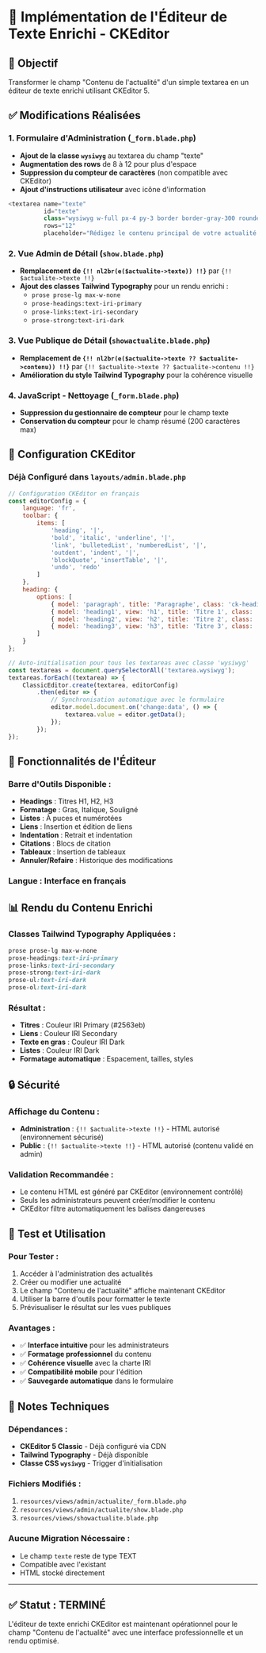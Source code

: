 # 📝 **Implémentation de l'Éditeur de Texte Enrichi - CKEditor**

## 🎯 **Objectif**
Transformer le champ "Contenu de l'actualité" d'un simple textarea en un éditeur de texte enrichi utilisant CKEditor 5.

## ✅ **Modifications Réalisées**

### **1. Formulaire d'Administration (`_form.blade.php`)**
- **Ajout de la classe `wysiwyg`** au textarea du champ "texte"
- **Augmentation des rows** de 8 à 12 pour plus d'espace
- **Suppression du compteur de caractères** (non compatible avec CKEditor)
- **Ajout d'instructions utilisateur** avec icône d'information

```php
<textarea name="texte" 
          id="texte" 
          class="wysiwyg w-full px-4 py-3 border border-gray-300 rounded-lg shadow-sm focus:ring-2 focus:ring-iri-primary focus:border-iri-primary transition-all duration-200 bg-white placeholder-gray-400"
          rows="12"
          placeholder="Rédigez le contenu principal de votre actualité...">{{ old('texte', $actualite->texte ?? '') }}</textarea>
```

### **2. Vue Admin de Détail (`show.blade.php`)**
- **Remplacement de `{!! nl2br(e($actualite->texte)) !!}`** par `{!! $actualite->texte !!}`
- **Ajout des classes Tailwind Typography** pour un rendu enrichi :
  - `prose prose-lg max-w-none`
  - `prose-headings:text-iri-primary`
  - `prose-links:text-iri-secondary`
  - `prose-strong:text-iri-dark`

### **3. Vue Publique de Détail (`showactualite.blade.php`)**
- **Remplacement de `{!! nl2br(e($actualite->texte ?? $actualite->contenu)) !!}`** par `{!! $actualite->texte ?? $actualite->contenu !!}`
- **Amélioration du style Tailwind Typography** pour la cohérence visuelle

### **4. JavaScript - Nettoyage (`_form.blade.php`)**
- **Suppression du gestionnaire de compteur** pour le champ texte
- **Conservation du compteur** pour le champ résumé (200 caractères max)

## 🔧 **Configuration CKEditor**

### **Déjà Configuré dans `layouts/admin.blade.php`**
```javascript
// Configuration CKEditor en français
const editorConfig = {
    language: 'fr',
    toolbar: {
        items: [
            'heading', '|',
            'bold', 'italic', 'underline', '|',
            'link', 'bulletedList', 'numberedList', '|',
            'outdent', 'indent', '|',
            'blockQuote', 'insertTable', '|',
            'undo', 'redo'
        ]
    },
    heading: {
        options: [
            { model: 'paragraph', title: 'Paragraphe', class: 'ck-heading_paragraph' },
            { model: 'heading1', view: 'h1', title: 'Titre 1', class: 'ck-heading_heading1' },
            { model: 'heading2', view: 'h2', title: 'Titre 2', class: 'ck-heading_heading2' },
            { model: 'heading3', view: 'h3', title: 'Titre 3', class: 'ck-heading_heading3' }
        ]
    }
};

// Auto-initialisation pour tous les textareas avec classe 'wysiwyg'
const textareas = document.querySelectorAll('textarea.wysiwyg');
textareas.forEach((textarea) => {
    ClassicEditor.create(textarea, editorConfig)
        .then(editor => {
            // Synchronisation automatique avec le formulaire
            editor.model.document.on('change:data', () => {
                textarea.value = editor.getData();
            });
        });
});
```

## 🎨 **Fonctionnalités de l'Éditeur**

### **Barre d'Outils Disponible :**
- **Headings** : Titres H1, H2, H3
- **Formatage** : Gras, Italique, Souligné
- **Listes** : À puces et numérotées
- **Liens** : Insertion et édition de liens
- **Indentation** : Retrait et indentation
- **Citations** : Blocs de citation
- **Tableaux** : Insertion de tableaux
- **Annuler/Refaire** : Historique des modifications

### **Langue** : Interface en français

## 📊 **Rendu du Contenu Enrichi**

### **Classes Tailwind Typography Appliquées :**
```css
prose prose-lg max-w-none 
prose-headings:text-iri-primary 
prose-links:text-iri-secondary 
prose-strong:text-iri-dark 
prose-ul:text-iri-dark 
prose-ol:text-iri-dark
```

### **Résultat :**
- **Titres** : Couleur IRI Primary (#2563eb)
- **Liens** : Couleur IRI Secondary  
- **Texte en gras** : Couleur IRI Dark
- **Listes** : Couleur IRI Dark
- **Formatage automatique** : Espacement, tailles, styles

## 🔒 **Sécurité**

### **Affichage du Contenu :**
- **Administration** : `{!! $actualite->texte !!}` - HTML autorisé (environnement sécurisé)
- **Public** : `{!! $actualite->texte !!}` - HTML autorisé (contenu validé en admin)

### **Validation Recommandée :**
- Le contenu HTML est généré par CKEditor (environnement contrôlé)
- Seuls les administrateurs peuvent créer/modifier le contenu
- CKEditor filtre automatiquement les balises dangereuses

## 🚀 **Test et Utilisation**

### **Pour Tester :**
1. Accéder à l'administration des actualités
2. Créer ou modifier une actualité
3. Le champ "Contenu de l'actualité" affiche maintenant CKEditor
4. Utiliser la barre d'outils pour formatter le texte
5. Prévisualiser le résultat sur les vues publiques

### **Avantages :**
- ✅ **Interface intuitive** pour les administrateurs
- ✅ **Formatage professionnel** du contenu
- ✅ **Cohérence visuelle** avec la charte IRI
- ✅ **Compatibilité mobile** pour l'édition
- ✅ **Sauvegarde automatique** dans le formulaire

## 📝 **Notes Techniques**

### **Dépendances :**
- **CKEditor 5 Classic** - Déjà configuré via CDN
- **Tailwind Typography** - Déjà disponible
- **Classe CSS `wysiwyg`** - Trigger d'initialisation

### **Fichiers Modifiés :**
1. `resources/views/admin/actualite/_form.blade.php`
2. `resources/views/admin/actualite/show.blade.php`
3. `resources/views/showactualite.blade.php`

### **Aucune Migration Nécessaire :**
- Le champ `texte` reste de type TEXT
- Compatible avec l'existant
- HTML stocké directement

---

## ✅ **Statut : TERMINÉ**

L'éditeur de texte enrichi CKEditor est maintenant opérationnel pour le champ "Contenu de l'actualité" avec une interface professionnelle et un rendu optimisé.
